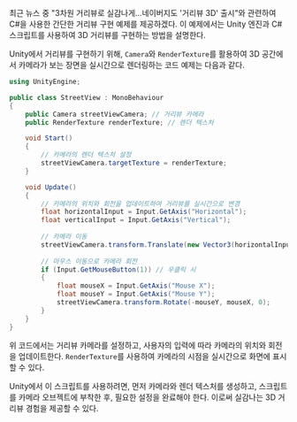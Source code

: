 최근 뉴스 중 "3차원 거리뷰로 실감나게…네이버지도 '거리뷰 3D' 출시"와 관련하여 C#을 사용한 간단한 거리뷰 구현 예제를 제공하겠다. 이 예제에서는 Unity 엔진과 C# 스크립트를 사용하여 3D 거리뷰를 구현하는 방법을 설명한다.

Unity에서 거리뷰를 구현하기 위해, `Camera`와 `RenderTexture`를 활용하여 3D 공간에서 카메라가 보는 장면을 실시간으로 렌더링하는 코드 예제는 다음과 같다.

```csharp
using UnityEngine;

public class StreetView : MonoBehaviour
{
    public Camera streetViewCamera; // 거리뷰 카메라
    public RenderTexture renderTexture; // 렌더 텍스처

    void Start()
    {
        // 카메라의 렌더 텍스처 설정
        streetViewCamera.targetTexture = renderTexture;
    }

    void Update()
    {
        // 카메라의 위치와 회전을 업데이트하여 거리뷰를 실시간으로 변경
        float horizontalInput = Input.GetAxis("Horizontal");
        float verticalInput = Input.GetAxis("Vertical");
        
        // 카메라 이동
        streetViewCamera.transform.Translate(new Vector3(horizontalInput, 0, verticalInput) * Time.deltaTime * 5);
        
        // 마우스 이동으로 카메라 회전
        if (Input.GetMouseButton(1)) // 우클릭 시
        {
            float mouseX = Input.GetAxis("Mouse X");
            float mouseY = Input.GetAxis("Mouse Y");
            streetViewCamera.transform.Rotate(-mouseY, mouseX, 0);
        }
    }
}
```

위 코드에서는 거리뷰 카메라를 설정하고, 사용자의 입력에 따라 카메라의 위치와 회전을 업데이트한다. `RenderTexture`를 사용하여 카메라의 시점을 실시간으로 화면에 표시할 수 있다. 

Unity에서 이 스크립트를 사용하려면, 먼저 카메라와 렌더 텍스처를 생성하고, 스크립트를 카메라 오브젝트에 부착한 후, 필요한 설정을 완료해야 한다. 이로써 실감나는 3D 거리뷰 경험을 제공할 수 있다.